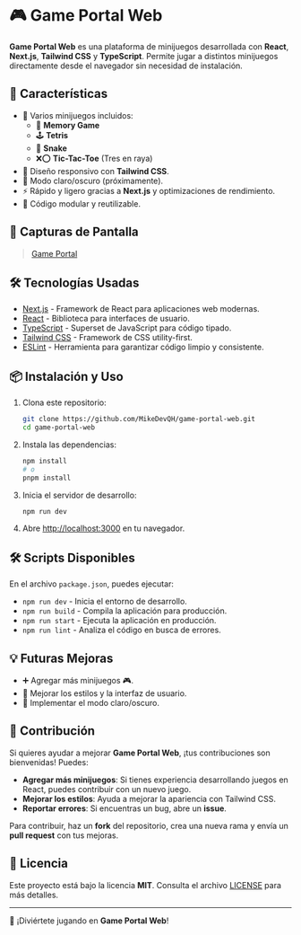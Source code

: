 # 🎮 Game Portal Web

**Game Portal Web** es una plataforma de minijuegos desarrollada con **React**, **Next.js**, **Tailwind CSS** y **TypeScript**. Permite jugar a distintos minijuegos directamente desde el navegador sin necesidad de instalación.

## 🚀 Características

- 🎲 Varios minijuegos incluidos:
  - 🧠 **Memory Game**
  - 🕹️ **Tetris**
  - 🐍 **Snake**
  - ❌⭕ **Tic-Tac-Toe** (Tres en raya)
- 🎨 Diseño responsivo con **Tailwind CSS**.
- 🌙 Modo claro/oscuro (próximamente).
- ⚡ Rápido y ligero gracias a **Next.js** y optimizaciones de rendimiento.
- 🔗 Código modular y reutilizable.

## 📸 Capturas de Pantalla

> [Game Portal](/public/dashboard.png)

## 🛠️ Tecnologías Usadas

- [Next.js](https://nextjs.org/) - Framework de React para aplicaciones web modernas.
- [React](https://reactjs.org/) - Biblioteca para interfaces de usuario.
- [TypeScript](https://www.typescriptlang.org/) - Superset de JavaScript para código tipado.
- [Tailwind CSS](https://tailwindcss.com/) - Framework de CSS utility-first.
- [ESLint](https://eslint.org/) - Herramienta para garantizar código limpio y consistente.


## 📦 Instalación y Uso

1. Clona este repositorio:

   ```sh
   git clone https://github.com/MikeDevQH/game-portal-web.git
   cd game-portal-web
   ```

2. Instala las dependencias:

   ```sh
   npm install
   # o
   pnpm install
   ```

3. Inicia el servidor de desarrollo:

   ```sh
   npm run dev
   ```

4. Abre [http://localhost:3000](http://localhost:3000) en tu navegador.

## 🛠️ Scripts Disponibles

En el archivo `package.json`, puedes ejecutar:

- `npm run dev` - Inicia el entorno de desarrollo.
- `npm run build` - Compila la aplicación para producción.
- `npm run start` - Ejecuta la aplicación en producción.
- `npm run lint` - Analiza el código en busca de errores.

## 💡 Futuras Mejoras

- ➕ Agregar más minijuegos 🎮.
- 🎨 Mejorar los estilos y la interfaz de usuario.
- 🌙 Implementar el modo claro/oscuro.

## 🤝 Contribución

Si quieres ayudar a mejorar **Game Portal Web**, ¡tus contribuciones son bienvenidas! Puedes:

- **Agregar más minijuegos**: Si tienes experiencia desarrollando juegos en React, puedes contribuir con un nuevo juego.
- **Mejorar los estilos**: Ayuda a mejorar la apariencia con Tailwind CSS.
- **Reportar errores**: Si encuentras un bug, abre un **issue**.

Para contribuir, haz un **fork** del repositorio, crea una nueva rama y envía un **pull request** con tus mejoras.

## 📜 Licencia

Este proyecto está bajo la licencia **MIT**. Consulta el archivo [LICENSE](./LICENSE) para más detalles.

---

🎉 ¡Diviértete jugando en **Game Portal Web**!
